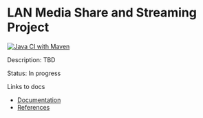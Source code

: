 # LAN Media Share and Streaming Project

[![Java CI with Maven](https://github.com/roolic-gh/mylan/actions/workflows/maven.yml/badge.svg)](https://github.com/roolic-gh/mylan/actions/workflows/maven.yml)

Description: TBD

Status: In progress

Links to docs

* [Documentation](docs/index.md)
* [References](docs/refs.md)

